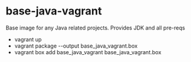 base-java-vagrant
=============================
Base image for any Java related projects. Provides JDK and all pre-reqs

- vagrant up
- vagrant package --output base_java_vagrant.box
- vagrant box add base_java_vagrant base_java_vagrant.box
